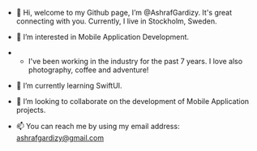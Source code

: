 - 👋 Hi, welcome to my Github page, I’m @AshrafGardizy. It's great connecting with you. Currently, I live in Stockholm, Sweden.
- 👀 I’m interested in Mobile Application Development.
- - I've been working in the industry for the past 7 years. I love also photography, coffee and adventure!
- 🌱 I’m currently learning SwiftUI.


- 💞️ I’m looking to collaborate on the development of Mobile Application projects.
- 📫 You can reach me by using my email address: ashrafgardizy@gmail.com

<!---
AshrafGardizy/AshrafGardizy is a ✨ special ✨ repository because its `README.md` (this file) appears on your GitHub profile.
You can click the Preview link to take a look at your changes.
--->
